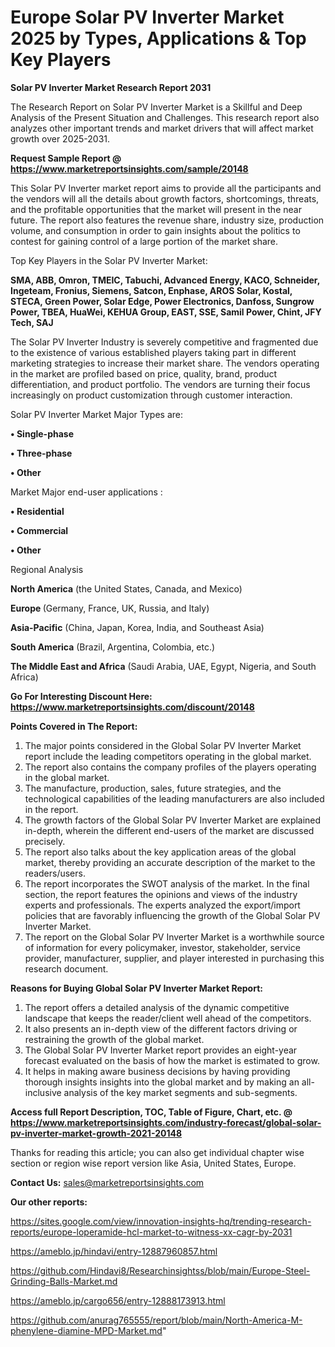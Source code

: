 # Europe Solar PV Inverter Market 2025 by Types, Applications & Top Key Players

<strong>Solar PV Inverter Market Research Report 2031</strong>

The Research Report on Solar PV Inverter Market is a Skillful and Deep Analysis of the Present Situation and Challenges. This research report also analyzes other important trends and market drivers that will affect market growth over 2025-2031.

<strong>Request Sample Report @ <a href=https://www.marketreportsinsights.com/sample/20148>https://www.marketreportsinsights.com/sample/20148</a></strong>

This Solar PV Inverter market report aims to provide all the participants and the vendors will all the details about growth factors, shortcomings, threats, and the profitable opportunities that the market will present in the near future. The report also features the revenue share, industry size, production volume, and consumption in order to gain insights about the politics to contest for gaining control of a large portion of the market share.

Top Key Players in the Solar PV Inverter Market:

<strong>SMA, ABB, Omron, TMEIC, Tabuchi, Advanced Energy, KACO, Schneider, Ingeteam, Fronius, Siemens, Satcon, Enphase, AROS Solar, Kostal, STECA, Green Power, Solar Edge, Power Electronics, Danfoss, Sungrow Power, TBEA, HuaWei, KEHUA Group, EAST, SSE, Samil Power, Chint, JFY Tech, SAJ</strong>

The Solar PV Inverter Industry is severely competitive and fragmented due to the existence of various established players taking part in different marketing strategies to increase their market share. The vendors operating in the market are profiled based on price, quality, brand, product differentiation, and product portfolio. The vendors are turning their focus increasingly on product customization through customer interaction.

Solar PV Inverter Market Major Types are:

<strong>• Single-phase

• Three-phase

• Other</strong>

Market Major end-user applications :

<strong>• Residential

• Commercial

• Other</strong>

Regional Analysis

</u><strong><b>North America</b></strong> (the United States, Canada, and Mexico)

<strong><b>Europe </b></strong>(Germany, France, UK, Russia, and Italy)

<strong><b>Asia-Pacific</b></strong> (China, Japan, Korea, India, and Southeast Asia)

<strong><b>South America</b></strong> (Brazil, Argentina, Colombia, etc.)

<strong><b>The Middle East and Africa</b></strong> (Saudi Arabia, UAE, Egypt, Nigeria, and South Africa)

<strong>Go For Interesting Discount Here: <a href=https://www.marketreportsinsights.com/discount/20148>https://www.marketreportsinsights.com/discount/20148</a></strong>

<strong>Points Covered in The Report:</strong>
<ol>
  <li>The major points considered in the Global Solar PV Inverter Market report include the leading competitors operating in the global market.</li>
  <li>The report also contains the company profiles of the players operating in the global market.</li>
  <li>The manufacture, production, sales, future strategies, and the technological capabilities of the leading manufacturers are also included in the report.</li>
  <li>The growth factors of the Global Solar PV Inverter Market are explained in-depth, wherein the different end-users of the market are discussed precisely.</li>
  <li>The report also talks about the key application areas of the global market, thereby providing an accurate description of the market to the readers/users.</li>
  <li>The report incorporates the SWOT analysis of the market. In the final section, the report features the opinions and views of the industry experts and professionals. The experts analyzed the export/import policies that are favorably influencing the growth of the Global Solar PV Inverter Market.</li>
  <li>The report on the Global Solar PV Inverter Market is a worthwhile source of information for every policymaker, investor, stakeholder, service provider, manufacturer, supplier, and player interested in purchasing this research document.</li>
</ol>
<strong>Reasons for Buying Global Solar PV Inverter Market Report:</strong>

<ol>
  <li>The report offers a detailed analysis of the dynamic competitive landscape that keeps the reader/client well ahead of the competitors.</li>
  <li>It also presents an in-depth view of the different factors driving or restraining the growth of the global market.</li>
  <li>The Global Solar PV Inverter Market report provides an eight-year forecast evaluated on the basis of how the market is estimated to grow.</li>
  <li>It helps in making aware business decisions by having providing thorough insights insights into the global market and by making an all-inclusive analysis of the key market segments and sub-segments.</li>
</ol>
<strong>Access full Report Description, TOC, Table of Figure, Chart, etc. @ <a href=https://www.marketreportsinsights.com/industry-forecast/global-solar-pv-inverter-market-growth-2021-20148>https://www.marketreportsinsights.com/industry-forecast/global-solar-pv-inverter-market-growth-2021-20148</a></strong>


Thanks for reading this article; you can also get individual chapter wise section or region wise report version like Asia, United States, Europe.

<strong>Contact Us:</strong>
sales@marketreportsinsights.com

<strong>Our other reports:</strong>

<a href=https://sites.google.com/view/innovation-insights-hq/trending-research-reports/europe-loperamide-hcl-market-to-witness-xx-cagr-by-2031>https://sites.google.com/view/innovation-insights-hq/trending-research-reports/europe-loperamide-hcl-market-to-witness-xx-cagr-by-2031</a>

<a href=https://ameblo.jp/hindavi/entry-12887960857.html>https://ameblo.jp/hindavi/entry-12887960857.html</a>

<a href=https://github.com/Hindavi8/Researchinsightss/blob/main/Europe-Steel-Grinding-Balls-Market.md>https://github.com/Hindavi8/Researchinsightss/blob/main/Europe-Steel-Grinding-Balls-Market.md</a>

<a href=https://ameblo.jp/cargo656/entry-12888173913.html>https://ameblo.jp/cargo656/entry-12888173913.html</a>

<a href=https://github.com/anurag765555/report/blob/main/North-America-M-phenylene-diamine-MPD-Market.md>https://github.com/anurag765555/report/blob/main/North-America-M-phenylene-diamine-MPD-Market.md</a>"
